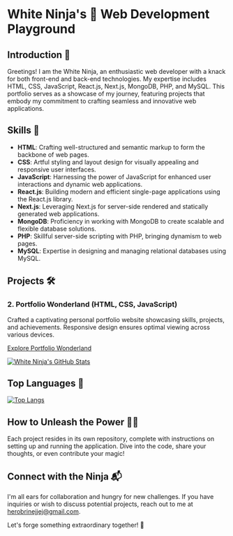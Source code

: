 # White Ninja's 🥋 Web Development Playground

## Introduction 🌟

Greetings! I am the White Ninja, an enthusiastic web developer with a knack for both front-end and back-end technologies. My expertise includes HTML, CSS, JavaScript, React.js, Next.js, MongoDB, PHP, and MySQL. This portfolio serves as a showcase of my journey, featuring projects that embody my commitment to crafting seamless and innovative web applications.

## Skills 🚀

- **HTML**: Crafting well-structured and semantic markup to form the backbone of web pages.
- **CSS**: Artful styling and layout design for visually appealing and responsive user interfaces.
- **JavaScript**: Harnessing the power of JavaScript for enhanced user interactions and dynamic web applications.
- **React.js**: Building modern and efficient single-page applications using the React.js library.
- **Next.js**: Leveraging Next.js for server-side rendered and statically generated web applications.
- **MongoDB**: Proficiency in working with MongoDB to create scalable and flexible database solutions.
- **PHP**: Skillful server-side scripting with PHP, bringing dynamism to web pages.
- **MySQL**: Expertise in designing and managing relational databases using MySQL.

## Projects 🛠️

### 2. **Portfolio Wonderland (HTML, CSS, JavaScript)**

Crafted a captivating personal portfolio website showcasing skills, projects, and achievements. Responsive design ensures optimal viewing across various devices.

[Explore Portfolio Wonderland](https://iwhite-ninja.github.io/Portfolio/)

[![White Ninja's GitHub Stats](https://github-readme-stats.vercel.app/api?username=whiteninja&show_icons=true&theme=radical)](https://github.com/whiteninja)

## Top Languages 🚀

[![Top Langs](https://github-readme-stats.vercel.app/api/top-langs/?username=whiteninja&layout=compact)](https://github.com/whiteninja)

## How to Unleash the Power 🏃‍♂️

Each project resides in its own repository, complete with instructions on setting up and running the application. Dive into the code, share your thoughts, or even contribute your magic!

## Connect with the Ninja 📬

I'm all ears for collaboration and hungry for new challenges. If you have inquiries or wish to discuss potential projects, reach out to me at [herobrinejjej@gmail.com](mailto:herobrinejjej@gmail.com).

Let's forge something extraordinary together! 🚀
